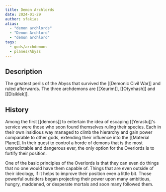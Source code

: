 ```yaml
---
title: Demon Archlords
date: 2024-01-29
author: sfakias
alias:
  - "demon archlords"
  - "Demon Archlord"
  - "demon archlord"
tags:
  - gods/archdemons
  - planes/Abyss
---
```


## Description

The greatest perils of the Abyss that survived the [[Demonic Civil War]] and ruled afterwards. The three archdemons are [[Xeurim]], [[Otynhash]] and [[Disiklek]].

## History

Among the first [[demons]] to entertain the idea of escaping [[Yerastu]]'s service were those who soon found themselves ruling their species. Each in their own insidious way managed to climb the hierarchy and gain power comparable to other gods, extending their influence into the [[Material Plane]]. In their quest to control a horde of demons that is the most unpredictable and dangerous ever, the only option for the Overlords is to fortify their position.

One of the basic principles of the Overlords is that they can even do things that no one would have them capable of. Things that are even outside of their ideology, if it helps to improve their position even a little bit. Those powerful outsiders began projecting their power upon many ambitious, hungry, maddened, or desperate mortals and soon many followed them.